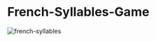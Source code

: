 # French-Syllables-Game

![french-syllables](https://github.com/SkilledNoah/French-Syllables-Game/assets/106553532/30396e64-d4de-4343-a83d-6d3dfcaae00c)
